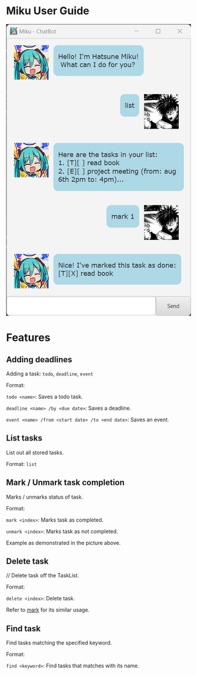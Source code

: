 # Miku User Guide

![Product Screenshot](Ui.png)

# Features

## Adding deadlines

Adding a task: `todo`, `deadline`, `event`

Format: 

`todo <name>`: Saves a todo task.

`deadline <name> /by <due date>`: Saves a deadline.

`event <name> /from <start date> /to <end date>`: Saves an event.

## List tasks

List out all stored tasks.

Format: `list`


## Mark / Unmark task completion

Marks / unmarks status of task.

Format:

`mark <index>`: Marks task as completed.

`unmark <index>`: Marks task as not completed.

Example as demonstrated in the picture above.


## Delete task

// Delete task off the TaskList.

Format:

`delete <index>`: Delete task.

Refer to [mark](#mark--unmark-task-completion) for its similar usage.

## Find task

Find tasks matching the specified keyword.

Format:

`find <keyword>`: Find tasks that matches with its name.